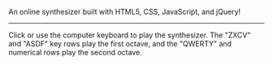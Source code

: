 An online synthesizer built with HTML5, CSS, JavaScript, and jQuery!

<hr>

Click or use the computer keyboard to play the synthesizer. The "ZXCV" and "ASDF" key rows play the first octave, and the "QWERTY" and numerical rows play the second octave.
